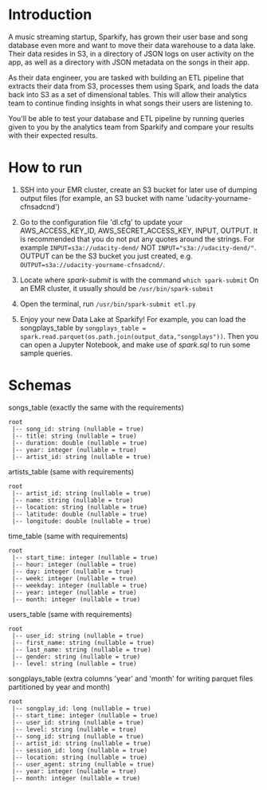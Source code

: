 # Introduction

A music streaming startup, Sparkify, has grown their user base and song database even more and want to move their data warehouse to a data lake. Their data resides in S3, in a directory of JSON logs on user activity on the app, as well as a directory with JSON metadata on the songs in their app.

As their data engineer, you are tasked with building an ETL pipeline that extracts their data from S3, processes them using Spark, and loads the data back into S3 as a set of dimensional tables. This will allow their analytics team to continue finding insights in what songs their users are listening to.

You'll be able to test your database and ETL pipeline by running queries given to you by the analytics team from Sparkify and compare your results with their expected results.


# How to run
1. SSH into your EMR cluster, create an S3 bucket for later use of dumping output files (for example, an S3 bucket with name 'udacity-yourname-cfnsadcnd')

2. Go to the configuration file 'dl.cfg' to update your AWS_ACCESS_KEY_ID, AWS_SECRET_ACCESS_KEY, INPUT, OUTPUT. It is recommended that you do not put any quotes around the strings. For example
            `INPUT=s3a://udacity-dend/` 
        NOT 
            `INPUT="s3a://udacity-dend/"`.
   OUTPUT can be the S3 bucket you just created, e.g. `OUTPUT=s3a://udacity-yourname-cfnsadcnd/`.
   
3. Locate where *spark-submit* is with the command
              `which spark-submit`
   On an EMR cluster, it usually should be `/usr/bin/spark-submit`
   
4. Open the terminal, run 
            `/usr/bin/spark-submit etl.py`

5. Enjoy your new Data Lake at Sparkify! For example, you can load the songplays_table by `songplays_table = spark.read.parquet(os.path.join(output_data,"songplays"))`. Then you can open a Jupyter Notebook, and make use of *spark.sql* to run some sample queries.

# Schemas
songs_table (exactly the same with the requirements)
```
root
 |-- song_id: string (nullable = true)
 |-- title: string (nullable = true)
 |-- duration: double (nullable = true)
 |-- year: integer (nullable = true)
 |-- artist_id: string (nullable = true)
```

artists_table (same with requirements)
```
root
 |-- artist_id: string (nullable = true)
 |-- name: string (nullable = true)
 |-- location: string (nullable = true)
 |-- latitude: double (nullable = true)
 |-- longitude: double (nullable = true)
```

time_table (same with requirements)
```
root
 |-- start_time: integer (nullable = true)
 |-- hour: integer (nullable = true)
 |-- day: integer (nullable = true)
 |-- week: integer (nullable = true)
 |-- weekday: integer (nullable = true)
 |-- year: integer (nullable = true)
 |-- month: integer (nullable = true)
```

users_table (same with requirements)
```
root
 |-- user_id: string (nullable = true)
 |-- first_name: string (nullable = true)
 |-- last_name: string (nullable = true)
 |-- gender: string (nullable = true)
 |-- level: string (nullable = true)
```

songplays_table (extra columns 'year' and 'month' for writing parquet files partitioned by year and month)
```
root
 |-- songplay_id: long (nullable = true)
 |-- start_time: integer (nullable = true)
 |-- user_id: string (nullable = true)
 |-- level: string (nullable = true)
 |-- song_id: string (nullable = true)
 |-- artist_id: string (nullable = true)
 |-- session_id: long (nullable = true)
 |-- location: string (nullable = true)
 |-- user_agent: string (nullable = true)
 |-- year: integer (nullable = true)
 |-- month: integer (nullable = true)
```